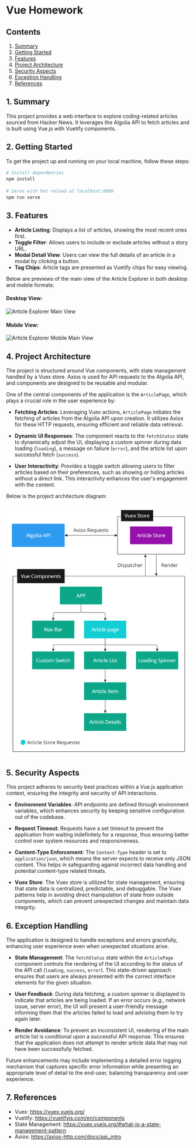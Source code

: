 # Vue Homework

## Contents

1. [Summary](#1-summary)
2. [Getting Started](#2-getting-started)
3. [Features](#3-features)
4. [Project Architecture](#4-project-architecture)
5. [Security Aspects](#5-security-aspects)
6. [Exception Handling](#6-exception-handling)
7. [References](#7-references)

## 1. Summary

This project provides a web interface to explore coding-related articles sourced from Hacker News. It leverages the Algolia API to fetch articles and is built using Vue.js with Vuetify components.
## 2. Getting Started

To get the project up and running on your local machine, follow these steps:

```bash
# Install dependencies
npm install

# Serve with hot reload at localhost:8080
npm run serve
```

## 3. Features

- **Article Listing**: Displays a list of articles, showing the most recent ones first.
- **Toggle Filter**: Allows users to include or exclude articles without a story URL.
- **Modal Detail View**: Users can view the full details of an article in a modal by clicking a button.
- **Tag Chips**: Article tags are presented as Vuetify chips for easy viewing.


Below are previews of the main view of the Article Explorer in both desktop and mobile formats:
#### Desktop View:
<img src="art/articlesExplorerMainView.gif" alt="Article Explorer Main View"  />

#### Mobile View:
<img src="art/artcicleExplorarMobileMainView.gif" alt="Article Explorer Mobile Main View" style="height: 30rem;" />

## 4. Project Architecture

The project is structured around Vue components, with state management handled by a Vuex store. Axios is used for API requests to the Algolia API, and components are designed to be reusable and modular. 

 One of the central components of the application is the `ArticlePage`, which plays a crucial role in the user experience by:

- **Fetching Articles**: Leveraging Vuex actions, `ArticlePage` initiates the fetching of articles from the Algolia API upon creation. It utilizes Axios for these HTTP requests, ensuring efficient and reliable data retrieval.

- **Dynamic UI Responses**: The component reacts to the `fetchStatus` state to dynamically adjust the UI, displaying a custom spinner during data loading (`loading`), a message on failure (`error`), and the article list upon successful fetch (`success`).

- **User Interactivity**: Provides a toggle switch allowing users to filter articles based on their preferences, such as showing or hiding articles without a direct link. This interactivity enhances the user's engagement with the content.

Below is the project architecture diagram:

![Project Architecture](art/project-architecture.PNG)

## 5. Security Aspects

This project adheres to security best practices within a Vue.js application context, ensuring the integrity and security of API interactions.

- **Environment Variables**: API endpoints are defined through environment variables, which enhances security by keeping sensitive configuration out of the codebase.

- **Request Timeout**: Requests have a set timeout to prevent the application from waiting indefinitely for a response, thus ensuring better control over system resources and responsiveness.

- **Content-Type Enforcement**: The `Content-Type` header is set to `application/json`, which means the server expects to receive only JSON content. This helps in safeguarding against incorrect data handling and potential content-type related threats.

- **Vuex Store**: The Vuex store is utilized for state management, ensuring that state data is centralized, predictable, and debuggable. The Vuex patterns help in avoiding direct manipulation of state from outside components, which can prevent unexpected changes and maintain data integrity.

## 6. Exception Handling


The application is designed to handle exceptions and errors gracefully, enhancing user experience even when unexpected situations arise.

- **State Management**: The `fetchStatus` state within the `ArticlePage` component controls the rendering of the UI according to the status of the API call (`loading`, `success`, `error`). This state-driven approach ensures that users are always presented with the correct interface elements for the given situation.

- **User Feedback**: During data fetching, a custom spinner is displayed to indicate that articles are being loaded. If an error occurs (e.g., network issue, server error), the UI will present a user-friendly message informing them that the articles failed to load and advising them to try again later.

- **Render Avoidance**: To prevent an inconsistent UI, rendering of the main article list is conditional upon a successful API response. This ensures that the application does not attempt to render article data that may not have been successfully fetched.

Future enhancements may include implementing a detailed error logging mechanism that captures specific error information while presenting an appropriate level of detail to the end-user, balancing transparency and user experience.


## 7. References

- Vuex: <https://vuex.vuejs.org/>
- Vuetify: <https://vuetifyjs.com/en/components>
- State Management: <https://vuex.vuejs.org/#what-is-a-state-management-pattern>
- Axios: <https://axios-http.com/docs/api_intro>